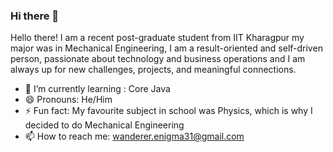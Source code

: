 ### Hi there 👋
Hello there! I am a recent post-graduate student from IIT Kharagpur my major was in Mechanical Engineering, I am a result-oriented and self-driven person, passionate about technology and business operations and I am always up for new challenges, projects, and meaningful connections.
- 🌱 I’m currently learning : Core Java 
- 😄 Pronouns: He/Him
- ⚡ Fun fact: My favourite subject in school was Physics, which is why I decided to do Mechanical Engineering
- 📫 How to reach me: wanderer.enigma31@gmail.com
<!--
**enigma-vsc/enigma-vsc** is a ✨ _special_ ✨ repository because its `README.md` (this file) appears on your GitHub profile.

Here are some ideas to get you started:

- 🔭 I’m currently working on ...
- 🌱 I’m currently learning ...
- 👯 I’m looking to collaborate on ...
- 🤔 I’m looking for help with ...
- 💬 Ask me about ...
- 📫 How to reach me: ...
- 😄 Pronouns: ...
- ⚡ Fun fact: ...
-->
